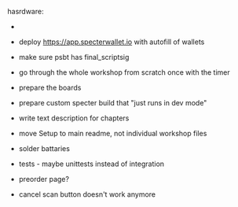 hasrdware:

- 
- deploy https://app.specterwallet.io with autofill of wallets
- make sure psbt has final_scriptsig
- go through the whole workshop from scratch once with the timer
- prepare the boards
- prepare custom specter build that "just runs in dev mode"
- write text description for chapters
- move Setup to main readme, not individual workshop files
- solder battaries
- tests - maybe unittests instead of integration

- preorder page?
- cancel scan button doesn't work anymore